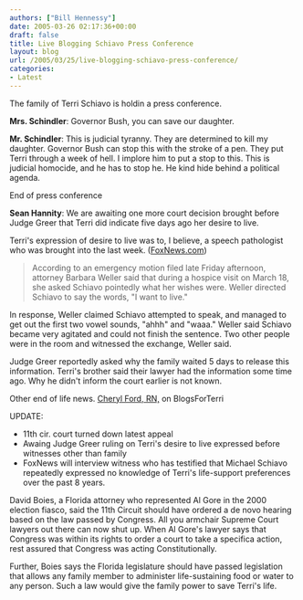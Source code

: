 ```yaml
---
authors: ["Bill Hennessy"]
date: 2005-03-26 02:17:36+00:00
draft: false
title: Live Blogging Schiavo Press Conference
layout: blog
url: /2005/03/25/live-blogging-schiavo-press-conference/
categories:
- Latest
---
```


The family of Terri Schiavo is holdin a press conference.

**Mrs. Schindler**:  Governor Bush, you can save our daughter.

**Mr. Schindler**:  This is judicial tyranny.  They are determined to kill my daughter.  Governor Bush can stop this with the stroke of a pen.  They put Terri through a week of hell.   I implore him to put a stop to this.  This is judicial homocide, and he has to stop he.  He kind hide behind a political agenda.

End of press conference

**Sean Hannity**:  We are awaiting one more court decision brought before Judge Greer that Terri did indicate five days ago her desire to live.

Terri's expression of desire to live was to, I believe, a speech pathologist who was brought into the last week. ([FoxNews.com](https://www.foxnews.com/story/0,2933,151454,00.html))



> According to an emergency motion filed late Friday afternoon, attorney Barbara Weller said that during a hospice visit on March 18, she asked Schiavo pointedly what her wishes were. Weller directed Schiavo to say the words, "I want to live."

In response, Weller claimed Schiavo attempted to speak, and managed to get out the first two vowel sounds, "ahhh" and "waaa." Weller said Schiavo became very agitated and could not finish the sentence. Two other people were in the room and witnessed the exchange, Weller said.




Judge Greer reportedly asked why the family waited 5 days to release this information.  Terri's brother said their lawyer had the information some time ago.  Why he didn't inform the court earlier is not known.

Other end of life news.
[Cheryl Ford, RN,](https://www.blogsforterri.com/archives/2005/03/who_can_save_my.php) on BlogsForTerri

UPDATE:
* 11th cir. court turned down latest appeal
* Awaing Judge Greer ruling on Terri's desire to live expressed before witnesses other than family
* FoxNews will interview witness who has testified that Michael Schiavo repeatedly expressed no knowledge of Terri's life-support preferences over the past 8 years.

David Boies, a Florida attorney who represented Al Gore in the 2000 election fiasco, said the 11th Circuit should have ordered a de novo hearing based on the law passed by Congress.  All you armchair Supreme Court lawyers out there can now shut up.  When Al Gore's lawyer says that Congress was within its rights to order a court to take a specifica action, rest assured that Congress was acting Constitutionally.

Further, Boies says the Florida legislature should have passed legislation that allows any family member to administer life-sustaining food or water to any person.  Such a law would give the family power to save Terri's life.



